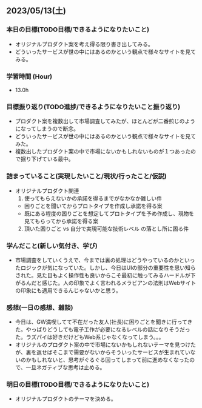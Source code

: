 ## 2023/05/13(土)

### 本日の目標(TODO目標/できるようになりたいこと)

- オリジナルプロダクト案を考え得る限り書き出してみる。
- どういったサービスが世の中にはあるのかという観点で様々なサイトを見てみる。

### 学習時間 (Hour)

- 13.0h

### 目標振り返り(TODO進捗/できるようになりたいこと振り返り)

- プロダクト案を複数出して市場調査してみたが、ほとんどが二番煎じのようになってしまうので断念。
- どういったサービスが世の中にはあるのかという観点で様々なサイトを見てみた。
- 複数出したプロダクト案の中で市場にないかもしれないものが１つあったので掘り下げている最中。

### 詰まっていること(実現したいこと/現状/行ったこと/仮説)

- オリジナルプロダクト関連
  1. 使ってもらえないかの承諾を得るまでがなかなか難しい件
    - 困りごとを聞いてからプロトタイプを作成し承諾を得る案
    - 既にある程度の困りごとを想定してプロトタイプを予め作成し、現物を見てもらってから承諾を得る案
  2. 頂いた困りごと vs 自分で実現可能な技術レベル の落とし所に困る件

### 学んだこと(新しい気付き、学び)

- 市場調査をしていくうえで、今までは裏の処理はどうやっているのかといったロジックが気になっていた。しかし、今日はUIの部分の重要性を思い知らされた。見た目もよく操作性も良いからこそ最初に触ってみるハードルが下がるんだと感じた。人の印象でよく言われるメラビアンの法則はWebサイトの印象にも適用できるんじゃないかと思う。

### 感想(一日の感想、雜談)

- 今日は、GW満喫してて不在だった友人(社長)に困りごとを聞きに行ってきた。やっぱりどうしても電子工作が必要になるレベルの話になりそうだった。ラズパイは好きだけどもWeb系じゃなくなってしまう。。。
- オリジナルのプロダクト案の中で市場にないかもしれないテーマを見つけたが、裏を返せばそこまで需要がないからそういったサービスが生まれていないのかもしれないと、思考がぐるぐる回ってしまって前に進めなくなったので、一旦ネガティブな思考は止める。

### 明日の目標(TODO目標/できるようになりたいこと)

- オリジナルプロダクトのテーマを決める。
